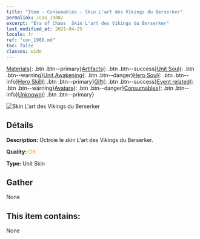 ```yaml
---
title: "Item - Consumables - Skin L'art des Vikings du Berserker"
permalink: /con_1988/
excerpt: "Era of Chaos  Skin L'art des Vikings du Berserker"
last_modified_at: 2021-04-25
locale: fr
ref: "con_1988.md"
toc: false
classes: wide
---
```

 [Materials](/ItemsFR/){: .btn .btn--primary}[Artifacts](/ItemsFR/Artifacts/){: .btn .btn--success}[Unit Soul](/ItemsFR/UnitSoul/){: .btn .btn--warning}[Unit Awakening](/ItemsFR/UnitAwakening/){: .btn .btn--danger}[Hero Soul](/ItemsFR/HeroSoul/){: .btn .btn--info}[Hero Skill](/ItemsFR/HeroSkill/){: .btn .btn--primary}[Gift](/ItemsFR/Gift/){: .btn .btn--success}[Event related](/ItemsFR/Events/){: .btn .btn--warning}[Avatars](/ItemsFR/Avatars/){: .btn .btn--danger}[Consumables](/ItemsFR/Consumables/){: .btn .btn--info}[Unknown](/ItemsFR/Unknown/){: .btn .btn--primary}

 ![Skin L'art des Vikings du Berserker](/images/u/ti_kuangzhanshipifu.jpg)

## Détails
 **Description:** Octroie le skin L'art des Vikings du Berserker.

 **Quality:** <span style="color: #FF8C00">OK</span>

 **Type:** Unit Skin

## Gather

  None

## This item contains:

  None

